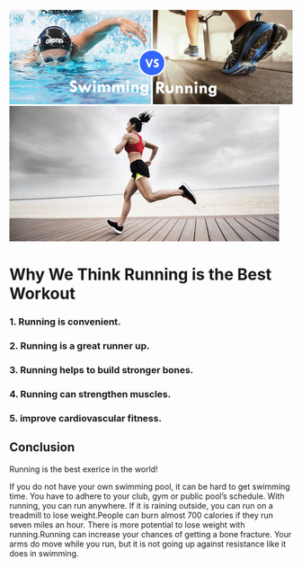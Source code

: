 ![Which one is the best?](s_vs_r.jpg)
![Running is the best exerice in the world!](running.jpg)
# Why We Think Running is the Best Workout

### 1. Running is convenient. 
### 2. Running is a great runner up.
### 3. Running helps to build stronger bones.
### 4. Running can strengthen muscles. 
### 5. improve cardiovascular fitness.
## Conclusion
Running is the best exerice in the world!

 If you do not have your own swimming pool, it can be hard to get swimming time. You have to adhere to your club, gym or public pool’s schedule. With running, you can run anywhere. If it is raining outside, you can run on a treadmill to lose weight.People can burn almost 700 calories if they run seven miles an hour. There is more potential to lose weight with running.Running can increase your chances of getting a bone fracture. Your arms do move while you run, but it is not going up against resistance like it does in swimming.